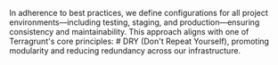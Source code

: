 In adherence to best practices, we define configurations for all project environments—including testing, staging, and production—ensuring consistency and maintainability. 
This approach aligns with one of Terragrunt's core principles: # DRY (Don't Repeat Yourself), promoting modularity and reducing redundancy across our infrastructure.
